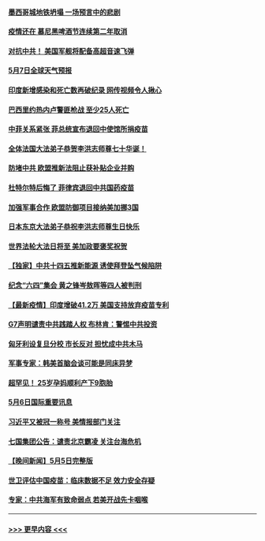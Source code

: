 #### [墨西哥城地铁坍塌 一场预言中的悲剧](../pages/prog202/a103111679.md?t=05071001) 
#### [疫情还在 慕尼黑啤酒节连续第二年取消](../pages/prog202/a103110762.md?t=05071001) 
#### [对抗中共！ 美国军舰将配备高超音速飞弹](../pages/prog202/a103112006.md?t=05071001) 
#### [5月7日全球天气预报](../pages/prog202/a103112454.md?t=05071001) 
#### [印度新增感染和死亡数再破纪录 网传视频令人揪心](../pages/prog202/a103112342.md?t=05071001) 
#### [巴西里约热内卢警匪枪战 至少25人死亡](../pages/prog202/a103112412.md?t=05071001) 
#### [中菲关系紧张 菲总统宣布退回中使馆所捐疫苗](../pages/prog202/a103112325.md?t=05071001) 
#### [全体法国大法弟子恭贺李洪志师尊七十华诞！](../pages/prog202/a103112374.md?t=05071001) 
#### [防堵中共 欧盟推新法阻止获补贴企业并购](../pages/prog202/a103112326.md?t=05071001) 
#### [杜特尔特后悔了 菲律宾退回中共国药疫苗](../pages/prog202/a103112356.md?t=05071001) 
#### [加强军事合作 欧盟防御项目接纳美加挪3国](../pages/prog202/a103112134.md?t=05071001) 
#### [日本东京大法弟子恭祝李洪志师尊生日快乐](../pages/prog202/a103112305.md?t=05071001) 
#### [世界法轮大法日将至 美加政要褒奖祝贺](../pages/prog202/a103112218.md?t=05071001) 
#### [【独家】中共十四五推新能源 诱使拜登坠气候陷阱](../pages/prog202/a103112239.md?t=05071001) 
#### [纪念“六四”集会 黄之锋岑敖晖等四人被判刑](../pages/prog202/a103112241.md?t=05071001) 
#### [【最新疫情】印度增破41.2万 美国支持放弃疫苗专利](../pages/prog202/a103112243.md?t=05071001) 
#### [G7声明谴责中共践踏人权 布林肯：警惕中共投资](../pages/prog202/a103112201.md?t=05071001) 
#### [匈牙利设复旦分校 市长反对 担忧成中共木马](../pages/prog202/a103112179.md?t=05071001) 
#### [军事专家：韩美首脑会谈可能是同床异梦](../pages/prog202/a103112141.md?t=05071001) 
#### [超罕见！ 25岁孕妈顺利产下9胞胎](../pages/prog202/a103111915.md?t=05071001) 
#### [5月6日国际重要讯息](../pages/prog202/a103111965.md?t=05071001) 
#### [习近平又被冠一称号 美情报部门关注](../pages/prog202/a103111921.md?t=05071001) 
#### [七国集团公告：谴责北京霸凌 关注台海危机](../pages/prog202/a103111840.md?t=05071001) 
#### [【晚间新闻】5月5日完整版](../pages/prog202/a103111782.md?t=05071001) 
#### [世卫评估中国疫苗：临床数据不足 效力安全存疑](../pages/prog202/a103111836.md?t=05071001) 
#### [专家：中共海军有致命弱点 若美开战先卡咽喉](../pages/prog202/a103111807.md?t=05071001) 

----
#### [ >>> 更早内容 <<< ](../indexes/prog202-earlier.md)
